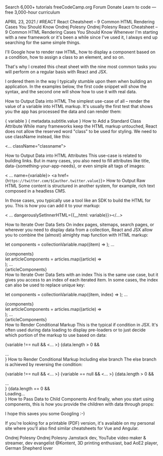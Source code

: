 
Search 6,000+ tutorials
freeCodeCamp.org
Forum Donate
Learn to code — free 3,000-hour curriculum

APRIL 23, 2021
/
#REACT
React Cheatsheet – 9 Common HTML Rendering Cases You Should Know
Ondrej Polesny
Ondrej Polesny
React Cheatsheet – 9 Common HTML Rendering Cases You Should Know
Whenever I'm starting with a new framework or it's been a while since I've used it, I always end up searching for the same simple things.

I'll Google how to render raw HTML, how to display a component based on a condition, how to assign a class to an element, and so on.

That's why I created this cheat sheet with the nine most common tasks you will perform on a regular basis with React and JSX.

I ordered them in the way I typically stumble upon them when building an application. In the examples below, the first code snippet will show the syntax, and the second one will show how to use it with real data.

How to Output Data into HTML
The simplest use-case of all – render the value of a variable into HTML markup. It's usually the first test that shows you the app has processed the data and can render them:

{ variable }
{ metadata.subtitle.value }
How to Add a Standard Class Attribute
While many frameworks keep the HTML markup untouched, React does not allow the reserved word "class" to be used for styling. We need to use className instead, like this:

<... className="classname">
<div className="sidebar__inner">
How to Output Data into HTML Attributes
This use-case is related to building links. But in many cases, you also need to fill attributes like title, data-{something-your-app-needs}, or even simple alt tags of images:

< ... name={variable}>
<a href={`https://twitter.com/${author.twitter.value}`}>
How to Output Raw HTML
Some content is structured in another system, for example, rich text composed in a headless CMS.

In those cases, you typically use a tool like an SDK to build the HTML for you. This is how you can add it to your markup:

< ... dangerouslySetInnerHTML={{__html: variable}}></...>
<div dangerouslySetInnerHTML={{__html: article.teaser}}></div>
How to Iterate Over Data Sets
On index pages, sitemaps, search pages, or wherever you need to display data from a collection, React and JSX allow you to combine the (almost) almighty map function with HTML markup:

let components = collectionVariable.map((item) =>
  <Component data={item} key={item.uniqueKey} />);
...
<div>{components}</div>
let articleComponents = articles.map((article) =>
  <Article data={article} key={article.id} ... />);
...
<div>{articleComponents}</div>
How to Iterate Over Data Sets with an index
This is the same use case, but it gives you access to an index of each iterated item. In some cases, the index can also be used to replace unique key:

let components = collectionVariable.map((item, index) =>
  <Component data={item} index={index} key={uniqueKey} />);
...
<div>{components}</div>
let articleComponents = articles.map((article) =>
  <Article data={article} index={index} key={article.id} ... />);
...
<div>{articleComponents}</div>
How to Render Conditional Markup
This is the typical if condition in JSX. It's often used during data loading to display pre-loaders or to just decide which portion of the markup to use based on data:

{variable !== null && <... >}
{data.length > 0 && <div> ... </div>}
How to Render Conditional Markup Including else branch
The else branch is achieved by reversing the condition:

{variable !== null && <... >}
{variable == null && <... >}
{data.length > 0 && <div> ... </div>}
{data.length == 0 && <div>Loading...</div>}
How to Pass Data to Child Components
And finally, when you start using components, this is how you provide the children with data through props:

<component componentVariable={variable}>
<links author={author}>
I hope this saves you some Googling :-)

If you're looking for a printable (PDF) version, it's available on my personal site where you'll also find similar cheatsheets for Vue and Angular.

Ondrej Polesny
Ondrej Polesny
Jamstack dev, YouTube video maker & streamer, dev evangelist @Kontent, 3D printing enthusiast, bad AoE2 player, German Shepherd lover

